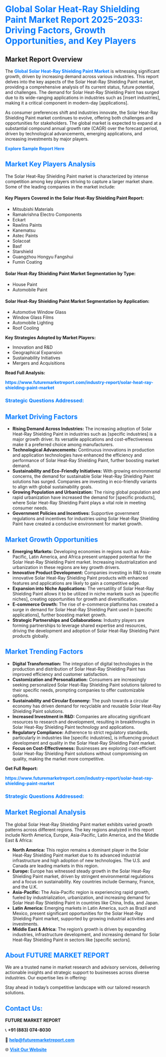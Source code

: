 <h1 style="color: #007BFF;">Global Solar Heat-Ray Shielding Paint Market Report 2025-2033: Driving Factors, Growth Opportunities, and Key Players</h1>

<section id="overview">
<h2>Market Report Overview</h2>
<p>The <a href="https://www.futuremarketreport.com/industry-report/solar-heat-ray-shielding-paint-market" style="color: #007BFF; text-decoration: none;"><strong>Global Solar Heat-Ray Shielding Paint Market</strong></a> is witnessing significant growth, driven by increasing demand across various industries. This report delves into the key aspects of the Solar Heat-Ray Shielding Paint market, providing a comprehensive analysis of its current status, future potential, and challenges. The demand for Solar Heat-Ray Shielding Paint has surged due to its wide-ranging applications in industries such as [insert industries], making it a critical component in modern-day [applications].</p>
<p>As consumer preferences shift and industries innovate, the Solar Heat-Ray Shielding Paint market continues to evolve, offering both challenges and opportunities for stakeholders. The global market is expected to expand at a substantial compound annual growth rate (CAGR) over the forecast period, driven by technological advancements, emerging applications, and increasing investments by major players.</p>
</section>

<section id="overview">
<p><a href="https://www.futuremarketreport.com/request-sample/reportId=31419" style="color: #007BFF; text-decoration: none;"><strong>Explore Sample Report Here</strong></a></p>
</section>

<section id="key-players">
<h2 style="color: #007BFF;">Market Key Players Analysis</h2>
<p>The Solar Heat-Ray Shielding Paint market is characterized by intense competition among key players striving to capture a larger market share. Some of the leading companies in the market include:</p>
<h4>Key Players Covered in the Solar Heat-Ray Shielding Paint Report:</h4>
<ul><li>Mitsubishi Materials</li><li>Ramakrishna Electro Components</li><li>Eckart</li><li>Rawlins Paints</li><li>Kanematsu</li><li>Astec Paints</li><li>Solacoat</li><li>Basf</li><li>Starshield</li><li>Guangzhou Hongyu Fangshui</li><li>Fumin Coating</li></ul>
<h4>Solar Heat-Ray Shielding Paint Market Segmentation by Type:</h4>
<ul><li>House Paint</li><li>Automobile Paint</li></ul>

<h4>Solar Heat-Ray Shielding Paint Market Segmentation by Application:</h4>
<ul><li>Automotive Window Glass</li><li>Window Glass Films</li><li>Automobile Lighting</li><li>Roof Cooling</li></ul>
<p><strong>Key Strategies Adopted by Market Players:</strong></p>
<ul>
<li>Innovation and R&D</li>
<li>Geographical Expansion</li>
<li>Sustainability Initiatives</li>
<li>Mergers and Acquisitions</li>
</ul>
</section>

<section>
<p><strong>Read Full Analysis: </strong></p><a href="https://www.futuremarketreport.com/industry-report/solar-heat-ray-shielding-paint-market" style="color: #007BFF; text-decoration: none;"><strong>https://www.futuremarketreport.com/industry-report/solar-heat-ray-shielding-paint-market</strong></a>
<h3 style="color: #007BFF;">Strategic Questions Addressed:</h3>
</section>

<section id="driving-factors">
<h2 style="color: #007BFF;">Market Driving Factors</h2>
<ul>
<li><strong>Rising Demand Across Industries:</strong> The increasing adoption of Solar Heat-Ray Shielding Paint in industries such as [specific industries] is a major growth driver. Its versatile applications and cost-effectiveness make it a preferred choice among manufacturers.</li>
<li><strong>Technological Advancements:</strong> Continuous innovations in production and application technologies have enhanced the efficiency and performance of Solar Heat-Ray Shielding Paint, further boosting market demand.</li>
<li><strong>Sustainability and Eco-Friendly Initiatives:</strong> With growing environmental concerns, the demand for sustainable Solar Heat-Ray Shielding Paint solutions has surged. Companies are investing in eco-friendly variants to align with global sustainability goals.</li>
<li><strong>Growing Population and Urbanization:</strong> The rising global population and rapid urbanization have increased the demand for [specific products], where Solar Heat-Ray Shielding Paint plays a vital role in meeting consumer needs.</li>
<li><strong>Government Policies and Incentives:</strong> Supportive government regulations and incentives for industries using Solar Heat-Ray Shielding Paint have created a conducive environment for market growth.</li>
</ul>
</section>

<section id="growth-opportunities">
<h2 style="color: #007BFF;">Market Growth Opportunities</h2>
<ul>
<li><strong>Emerging Markets:</strong> Developing economies in regions such as Asia-Pacific, Latin America, and Africa present untapped potential for the Solar Heat-Ray Shielding Paint market. Increasing industrialization and urbanization in these regions are key growth drivers.</li>
<li><strong>Innovative Product Development:</strong> Companies investing in R&D to create innovative Solar Heat-Ray Shielding Paint products with enhanced features and applications are likely to gain a competitive edge.</li>
<li><strong>Expansion into Niche Applications:</strong> The versatility of Solar Heat-Ray Shielding Paint allows it to be utilized in niche markets such as [specific niches], creating opportunities for growth and diversification.</li>
<li><strong>E-commerce Growth:</strong> The rise of e-commerce platforms has created a surge in demand for Solar Heat-Ray Shielding Paint used in [specific applications], further boosting market growth.</li>
<li><strong>Strategic Partnerships and Collaborations:</strong> Industry players are forming partnerships to leverage shared expertise and resources, driving the development and adoption of Solar Heat-Ray Shielding Paint products globally.</li>
</ul>
</section>

<section id="trending-factors">
<h2 style="color: #007BFF;">Market Trending Factors</h2>
<ul>
<li><strong>Digital Transformation:</strong> The integration of digital technologies in the production and distribution of Solar Heat-Ray Shielding Paint has improved efficiency and customer satisfaction.</li>
<li><strong>Customization and Personalization:</strong> Consumers are increasingly seeking personalized Solar Heat-Ray Shielding Paint solutions tailored to their specific needs, prompting companies to offer customizable options.</li>
<li><strong>Sustainability and Circular Economy:</strong> The push towards a circular economy has driven demand for recyclable and reusable Solar Heat-Ray Shielding Paint solutions.</li>
<li><strong>Increased Investment in R&D:</strong> Companies are allocating significant resources to research and development, resulting in breakthroughs in Solar Heat-Ray Shielding Paint technology and applications.</li>
<li><strong>Regulatory Compliance:</strong> Adherence to strict regulatory standards, particularly in industries like [specific industries], is influencing product development and quality in the Solar Heat-Ray Shielding Paint market.</li>
<li><strong>Focus on Cost-Effectiveness:</strong> Businesses are exploring cost-efficient Solar Heat-Ray Shielding Paint solutions without compromising on quality, making the market more competitive.</li>
</ul>
</section>

<section>
<p><strong>Get Full Report: </strong></p><a href="https://www.futuremarketreport.com/industry-report/solar-heat-ray-shielding-paint-market" style="color: #007BFF; text-decoration: none;"><strong>https://www.futuremarketreport.com/industry-report/solar-heat-ray-shielding-paint-market</strong></a>
<h3 style="color: #007BFF;">Strategic Questions Addressed:</h3>
</section>


<section id="regional-analysis">
<h2 style="color: #007BFF;">Market Regional Analysis</h2>
<p>The global Solar Heat-Ray Shielding Paint market exhibits varied growth patterns across different regions. The key regions analyzed in this report include North America, Europe, Asia-Pacific, Latin America, and the Middle East & Africa:</p>
<ul>
<li><strong>North America:</strong> This region remains a dominant player in the Solar Heat-Ray Shielding Paint market due to its advanced industrial infrastructure and high adoption of new technologies. The U.S. and Canada are leading markets in this region.</li>
<li><strong>Europe:</strong> Europe has witnessed steady growth in the Solar Heat-Ray Shielding Paint market, driven by stringent environmental regulations and a focus on sustainability. Key countries include Germany, France, and the U.K.</li>
<li><strong>Asia-Pacific:</strong> The Asia-Pacific region is experiencing rapid growth, fueled by industrialization, urbanization, and increasing demand for Solar Heat-Ray Shielding Paint in countries like China, India, and Japan.</li>
<li><strong>Latin America:</strong> Emerging markets in Latin America, such as Brazil and Mexico, present significant opportunities for the Solar Heat-Ray Shielding Paint market, supported by growing industrial activities and investments.</li>
<li><strong>Middle East & Africa:</strong> The region’s growth is driven by expanding industries, infrastructure development, and increasing demand for Solar Heat-Ray Shielding Paint in sectors like [specific sectors].</li>
</ul>
</section>

<footer>
<h2 style="color: #007BFF;">About FUTURE MARKET REPORT</h2>
<p>We are a trusted name in market research and advisory services, delivering actionable insights and strategic support to businesses across diverse industries. Our expertise lies in offering:</p>

<p>Stay ahead in today’s competitive landscape with our tailored research solutions.</p>

<h2 style="color: #007BFF;">Contact Us:</h2>
<p><strong>FUTURE MARKET REPORT</strong></p>
<p>📞 <strong>+91 (883) 074-8030</strong></p>
<p>📧 <strong><a href="mailto:help@futuremarketreport.com" style="color: #007BFF;">help@futuremarketreport.com</a></strong></p>
<p>🌐 <strong><a href="https://www.futuremarketreport.com/" style="color: #007BFF;">Visit Our Website</a></strong></p>
</footer>
